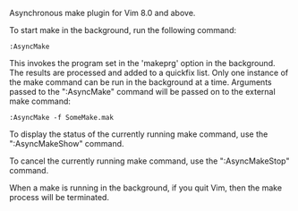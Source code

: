 Asynchronous make plugin for Vim 8.0 and above.

To start make in the background, run the following command:

    :AsyncMake

This invokes the program set in the 'makeprg' option in the background. The
results are processed and added to a quickfix list. Only one instance of the
make command can be run in the background at a time. Arguments passed to the
":AsyncMake" command will be passed on to the external make command:

    :AsyncMake -f SomeMake.mak

To display the status of the currently running make command, use the
":AsyncMakeShow" command.

To cancel the currently running make command, use the ":AsyncMakeStop" command.

When a make is running in the background, if you quit Vim, then the make
process will be terminated.

